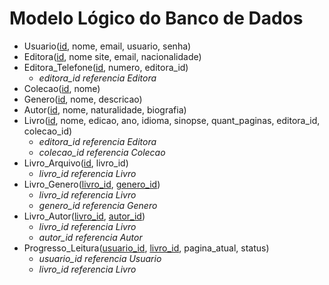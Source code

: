 # Modelo Lógico do Banco de Dados

- Usuario(<u>id</u>, nome, email, usuario, senha)
- Editora(<u>id</u>, nome site, email, nacionalidade)
- Editora_Telefone(<u>id</u>, numero, editora_id)
    - _editora_id referencia Editora_
- Colecao(<u>id</u>, nome)
- Genero(<u>id</u>, nome, descricao)
- Autor(<u>id</u>, nome, naturalidade, biografia)
- Livro(<u>id</u>, nome, edicao, ano, idioma, sinopse, quant_paginas, editora_id, colecao_id)
    - _editora_id referencia Editora_
    - _colecao_id referencia Colecao_
- Livro_Arquivo(<u>id</u>, livro_id)
    - _livro_id referencia Livro_
- Livro_Genero(<u>livro_id</u>, <u>genero_id</u>)
    - _livro_id referencia Livro_
    - _genero_id referencia Genero_
- Livro_Autor(<u>livro_id</u>, <u>autor_id</u>)
    - _livro_id referencia Livro_
    - _autor_id referencia Autor_
- Progresso_Leitura(<u>usuario_id</u>, <u>livro_id</u>, pagina_atual, status)
    - _usuario_id referencia Usuario_
    - _livro_id referencia Livro_